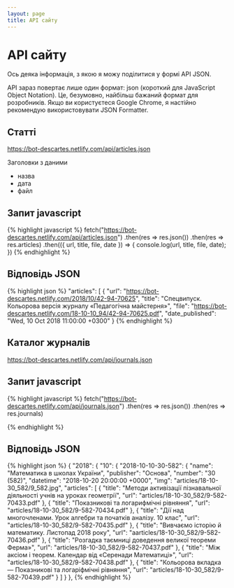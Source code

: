 ```yaml
---
layout: page
title: API сайту
---
```


# <i class="fab fa-quinscape"></i> API сайту

Ось деяка інформація, з якою я можу поділитися у формі API JSON.

API зараз повертає лише один формат: json (короткий для JavaScript Object Notation). Це, безумовно, найбільш бажаний формат для розробників. Якщо ви користуєтеся Google Chrome, я настійно рекомендую використовувати JSON Formatter.

##  Статті

<https://bot-descartes.netlify.com/api/articles.json>

Заголовки з даними
 * назва
 * дата
 * файл

## Запит javascript
{% highlight javascript %}
fetch("https://bot-descartes.netlify.com/api/articles.json")
 .then(res => res.json())
 .then(res => res.articles)
 .then(({
   url,
   title,
   file,
   date
 }) => {
   console.log(url, title, file, date);    
 })
 {% endhighlight %}

## Bідповідь JSON
{% highlight json %}
  "articles": [
    {
      "url": "https://bot-descartes.netlify.com/2018/10/42-94-70625",
      "title": "Спецвипуск. Кольорова версія журналу «Педагогічна майстерня»",
      "file": "https://bot-descartes.netlify.com/18-10-10_94/42-94-70625.pdf",
      "date_published": "Wed, 10 Oct 2018 11:00:00 +0300"
      }
{% endhighlight %}

##  Каталог журналів

<https://bot-descartes.netlify.com/api/journals.json>

## Запит javascript
{% highlight javascript %}
fetch("https://bot-descartes.netlify.com/api/journals.json")
 .then(res => res.json())
 .then(res => res.journals)

 {% endhighlight %}

## Bідповідь JSON
{% highlight json %}
{
  "2018": {
    "10": {
      "2018-10-10-30-582": {
        "name": "Математика в школах України",
        "publisher": "Основа",
        "number": "30 (582)",
        "datetime": "2018-10-20 20:00:00 +0000",
        "img": "articles/18-10-30_582/9_582.jpg",
        "articles": [
          {
            "title": "Методи активізації пізнавальної діяльності учнів на уроках геометрії",
            "url": "articles/18-10-30_582/9-582-70433.pdf"
          },
          {
            "title": "Показникові та логарифмічні рівняння",
            "url": "articles/18-10-30_582/9-582-70434.pdf"
          },
          {
            "title": "Дії над многочленами. Урок алгебри та початків аналізу. 10 клас",
            "url": "articles/18-10-30_582/9-582-70435.pdf"
          },
          {
            "title": "Вивчаємо історію й математику. Листопад 2018 року",
            "url": "aarticles/18-10-30_582/9-582-70436.pdf"
          },
          {
            "title": "Розгадка таємниці доведення великої теореми Ферма»",
            "url": "articles/18-10-30_582/9-582-70437.pdf"
          },
          {
            "title": "Мiж аксiом i теорем. Календар вiд «Серенади Математицi»",
            "url": "articles/18-10-30_582/9-582-70438.pdf"
          },
          {
            "title": "Кольорова вкладка — Показникові та логаріфмічні рівняння",
            "url": "articles/18-10-30_582/9-582-70439.pdf"
          }
        ]
      }
    },
{% endhighlight %}
